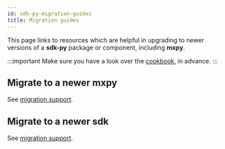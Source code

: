 ```yaml
---
id: sdk-py-migration-guides
title: Migration guides
---
```


[comment]: # (mx-exclude-file)

This page links to resources which are helpful in upgrading to newer versions of a **sdk-py** package or component, including **mxpy**.

:::important
Make sure you have a look over the [cookbook](/sdk-and-tools/sdk-py/sdk-py-cookbook), in advance.
:::

## Migrate to a newer mxpy

See [migration support](https://github.com/multiversx/mx-sdk-py-cli/issues?q=label:migration).

## Migrate to a newer sdk

See [migration support](https://github.com/multiversx/mx-sdk-py/issues?q=label:migration).
